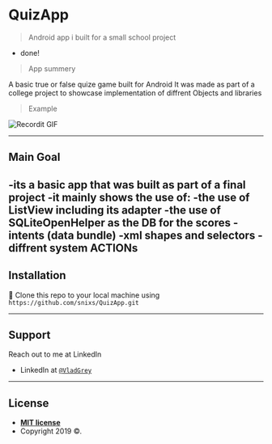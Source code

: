 # QuizApp

> Android app i built for a small school project

- done!

> App summery

A basic true or false quize game built for Android
It was made as part of a college project to showcase implementation
of diffrent Objects and libraries 

> Example

![Recordit GIF](https://recordit.co/SXxRukjpd8.gif)

---

## Main Goal

-its a basic app that was built as part of a final project 
-it mainly shows the use of:
  -the use of ListView including its adapter
  -the use of SQLiteOpenHelper as the DB for the scores
  -intents (data bundle)
  -xml shapes and selectors
  -diffrent system ACTIONs
---

## Installation

 👯 Clone this repo to your local machine using `https://github.com/snixs/QuizApp.git`
 
---

## Support

Reach out to me at LinkedIn
- LinkedIn at <a href="https://www.linkedin.com/in/vladgrey" target="_blank">`@VladGrey`</a>

---
## License

- **[MIT license](http://opensource.org/licenses/mit-license.php)**
- Copyright 2019 ©.
